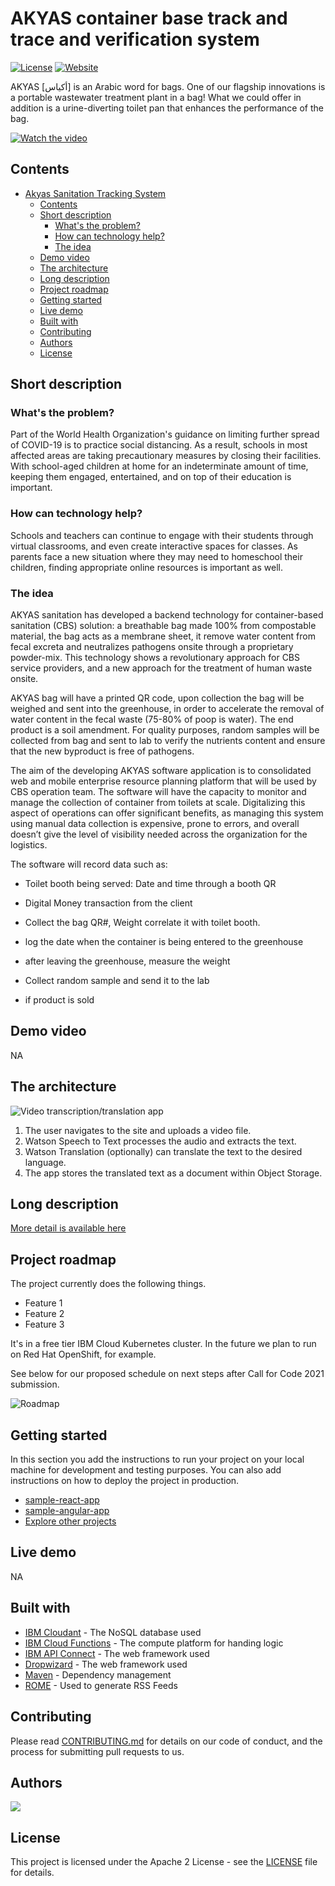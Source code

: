 # AKYAS container base track and trace and verification system

[![License](https://img.shields.io/badge/License-Apache2-blue.svg)](https://www.apache.org/licenses/LICENSE-2.0) [![Website](https://img.shields.io/badge/View-Website-blue)](https://www.akyas-sanitation.com/)

AKYAS [أكياس] is an Arabic word for bags.
One of our flagship innovations is a portable wastewater treatment plant in a bag!
What we could offer in addition is a urine-diverting toilet pan that enhances the performance of the bag.

[![Watch the video](https://github.com/MousaSoutari/AKYAS-container-base-track-and-trace-and-verification-system/blob/main/Youtube.PNG)](https://www.youtube.com/watch?v=xF3K4bmht9o)

## Contents

- [Akyas Sanitation Tracking System](#akyas-container-base-track-and-trace-and-verification-system)
  - [Contents](#contents)
  - [Short description](#short-description)
    - [What's the problem?](#whats-the-problem)
    - [How can technology help?](#how-can-technology-help)
    - [The idea](#the-idea)
  - [Demo video](#demo-video)
  - [The architecture](#the-architecture)
  - [Long description](#long-description)
  - [Project roadmap](#project-roadmap)
  - [Getting started](#getting-started)
  - [Live demo](#live-demo)
  - [Built with](#built-with)
  - [Contributing](#contributing)
  - [Authors](#authors)
  - [License](#license)

## Short description

### What's the problem?

Part of the World Health Organization's guidance on limiting further spread of COVID-19 is to practice social distancing. As a result, schools in most affected areas are taking precautionary measures by closing their facilities. With school-aged children at home for an indeterminate amount of time, keeping them engaged, entertained, and on top of their education is important.

### How can technology help?

Schools and teachers can continue to engage with their students through virtual classrooms, and even create interactive spaces for classes. As parents face a new situation where they may need to homeschool their children, finding appropriate online resources is important as well.

### The idea

AKYAS sanitation has developed a backend technology for container-based sanitation (CBS) solution: a breathable bag made 100% from compostable material, the bag acts as a membrane sheet, it remove water content from fecal excreta and neutralizes pathogens onsite through a proprietary powder-mix. This technology shows a revolutionary approach for CBS service providers, and a new approach for the treatment of human waste onsite.

AKYAS bag will have a printed QR code, upon collection the bag will be weighed and sent into the greenhouse, in order to accelerate the removal of water content in the fecal waste (75-80% of poop is water). The end product is a soil amendment. For quality purposes, random samples will be collected from bag and sent to lab to verify the nutrients content and ensure that the new byproduct is free of pathogens.

The aim of the developing AKYAS software application is to consolidated web and mobile enterprise resource planning platform that will be used by CBS operation team.
The software will have the capacity to monitor and manage the collection of container from toilets at scale. Digitalizing this aspect of operations can offer significant benefits, as managing this system using manual data collection is expensive, prone to errors, and overall doesn’t give the level of visibility needed across the organization for the logistics. 

The software will record data such as:

- Toilet booth being served: Date and time through a booth QR

-  Digital Money transaction from the client

-  Collect the bag QR#, Weight correlate it with toilet booth.

-  log the date when the container is being entered to the greenhouse

- after leaving the greenhouse, measure the weight

- Collect random sample and send it to the lab

- if product is sold



## Demo video

NA

## The architecture

![Video transcription/translation app](https://developer.ibm.com/developer/tutorials/cfc-starter-kit-speech-to-text-app-example/images/cfc-covid19-remote-education-diagram-2.png)

1. The user navigates to the site and uploads a video file.
2. Watson Speech to Text processes the audio and extracts the text.
3. Watson Translation (optionally) can translate the text to the desired language.
4. The app stores the translated text as a document within Object Storage.

## Long description

[More detail is available here](./docs/DESCRIPTION.md)

## Project roadmap

The project currently does the following things.

- Feature 1
- Feature 2
- Feature 3

It's in a free tier IBM Cloud Kubernetes cluster. In the future we plan to run on Red Hat OpenShift, for example.

See below for our proposed schedule on next steps after Call for Code 2021 submission.

![Roadmap](./images/roadmap.jpg)

## Getting started

In this section you add the instructions to run your project on your local machine for development and testing purposes. You can also add instructions on how to deploy the project in production.

- [sample-react-app](./sample-react-app/)
- [sample-angular-app](./sample-angular-app/)
- [Explore other projects](https://github.com/upkarlidder/ibmhacks)

## Live demo

NA

## Built with

- [IBM Cloudant](https://cloud.ibm.com/catalog?search=cloudant#search_results) - The NoSQL database used
- [IBM Cloud Functions](https://cloud.ibm.com/catalog?search=cloud%20functions#search_results) - The compute platform for handing logic
- [IBM API Connect](https://cloud.ibm.com/catalog?search=api%20connect#search_results) - The web framework used
- [Dropwizard](http://www.dropwizard.io/1.0.2/docs/) - The web framework used
- [Maven](https://maven.apache.org/) - Dependency management
- [ROME](https://rometools.github.io/rome/) - Used to generate RSS Feeds

## Contributing

Please read [CONTRIBUTING.md](CONTRIBUTING.md) for details on our code of conduct, and the process for submitting pull requests to us.

## Authors

<a href="https://github.com/MousaSoutari/AKYAS-container-base-track-and-trace-and-verification-system/graphs/contributors">
  <img src="https://contributors-img.web.app/image?repo=MousaSoutari/AKYAS-container-base-track-and-trace-and-verification-system" />
</a>

## License

This project is licensed under the Apache 2 License - see the [LICENSE](LICENSE) file for details.

